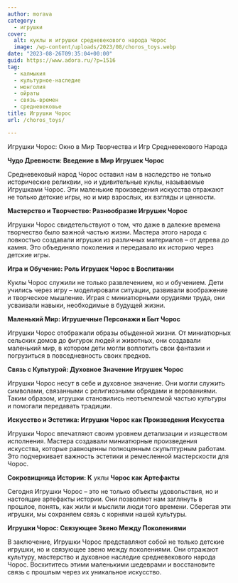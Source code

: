 ```yaml
---
author: morava
category:
  - игрушки
cover:
  alt: куклы и игрушки средневекового народа Чорос
  image: /wp-content/uploads/2023/08/choros_toys.webp
date: "2023-08-26T09:35:04+00:00"
guid: https://www.adora.ru/?p=1516
tag:
  - калмыкия
  - культурное-наследие
  - монголия
  - ойраты
  - связь-времен
  - средневековье
title: Игрушки Чорос
url: /choros_toys/

---
```

Игрушки Чорос: Окно в Мир Творчества и Игр Средневекового Народа

**Чудо Древности: Введение в Мир Игрушек Чорос**

Средневековый народ Чорос оставил нам в наследство не только исторические реликвии, но и удивительные куклы, называемые Игрушками Чорос. Эти маленькие произведения искусства отражают не только детские игры, но и мир взрослых, их взгляды и ценности.

**Мастерство и Творчество: Разнообразие Игрушек Чорос**

Игрушки Чорос свидетельствуют о том, что даже в далекие времена творчество было важной частью жизни. Мастера этого народа с ловкостью создавали игрушки из различных материалов – от дерева до камня. Это объединяло поколения и передавало их историю через детские игры.

**Игра и Обучение: Роль Игрушек Чорос в Воспитании**

Куклы Чорос служили не только развлечением, но и обучением. Дети учились через игру – моделировали ситуации, развивали воображение и творческое мышление. Играя с миниатюрными орудиями труда, они усваивали навыки, необходимые в будущей жизни.

**Маленький Мир: Игрушечные Персонажи и Быт Чорос**

Игрушки Чорос отображали образы обыденной жизни. От миниатюрных сельских домов до фигурок людей и животных, они создавали маленький мир, в котором дети могли воплотить свои фантазии и погрузиться в повседневность своих предков.

**Связь с Культурой: Духовное Значение Игрушек Чорос**

Игрушки Чорос несут в себе и духовное значение. Они могли служить символами, связанными с религиозными обрядами и верованиями. Таким образом, игрушки становились неотъемлемой частью культуры и помогали передавать традиции.

**Искусство и Эстетика: Игрушки Чорос как Произведения Искусства**

Игрушки Чорос впечатляют своим уровнем детализации и изяществом исполнения. Мастера создавали миниатюрные произведения искусства, которые равноценны полноценным скульптурным работам. Это подчеркивает важность эстетики и ремесленной мастерскости для Чорос.

**Сокровищница Истории: К** уклы **Чорос как Артефакты**

Сегодня Игрушки Чорос – это не только объекты удовольствия, но и настоящие артефакты истории. Они позволяют нам заглянуть в прошлое, понять, как жили и мыслили люди того времени. Сберегая эти игрушки, мы сохраняем связь с корнями нашей культуры.

**Игрушки Чорос: Связующее Звено Между Поколениями**

В заключение, Игрушки Чорос представляют собой не только детские игрушки, но и связующее звено между поколениями. Они отражают культуру, мастерство и духовное наследие средневекового народа Чорос. Восхититесь этими маленькими шедеврами и восстановите связь с прошлым через их уникальное искусство.
